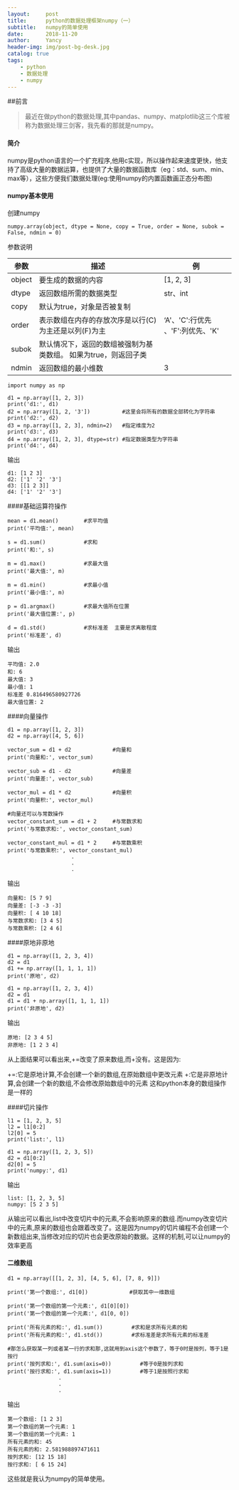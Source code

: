 ```yaml
---
layout:     post
title:      python的数据处理框架numpy（一）
subtitle:   numpy的简单使用
date:       2018-11-20
author:     Yancy
header-img: img/post-bg-desk.jpg
catalog: true
tags:
    - python
    - 数据处理
    - numpy
---
```

##前言
>最近在做python的数据处理,其中pandas、numpy、matplotlib这三个库被称为数据处理三剑客，我先看的那就是numpy。

#### 简介
numpy是python语言的一个扩充程序,他用c实现，所以操作起来速度更快，他支持了高级大量的数据运算，也提供了大量的数据函数库（eg：std、sum、min、max等），这些方便我们数据处理(eg:使用numpy的内置函数画正态分布图)

#### numpy基本使用
创建numpy

```
numpy.array(object, dtype = None, copy = True, order = None, subok = False, ndmin = 0)

```

参数说明

| 参数 | 描述 | 例 |
| --- | --- | --- | 
| object    | 要生成的数据的内容    |  [1, 2, 3]   |
| dtype     | 返回数组所需的数据类型 |  str、int    |          
| copy     | 默认为true，对象是否被复制 |           |                    
| order       | 表示数组在内存的存放次序是以行(C)为主还是以列(F)为主 |     ‘A'、'C':行优先 、'F':列优先、'K'      |          
| subok        | 默认情况下，返回的数组被强制为基类数组。 如果为true，则返回子类 |           |          
| ndmin         | 返回数组的最小维数 |     3      |          
          



```
import numpy as np

d1 = np.array([1, 2, 3])
print('d1:', d1)
d2 = np.array([1, 2, '3'])          #这里会将所有的数据全部转化为字符串
print('d2:', d2)
d3 = np.array([1, 2, 3], ndmin=2)   #指定维度为2
print('d3:', d3)
d4 = np.array([1, 2, 3], dtype=str) #指定数据类型为字符串
print('d4:', d4)
```
输出

```
d1: [1 2 3]
d2: ['1' '2' '3']
d3: [[1 2 3]]
d4: ['1' '2' '3']
```

####基础运算符操作

```
mean = d1.mean()        #求平均值
print('平均值:', mean)

s = d1.sum()            #求和
print('和:', s)

m = d1.max()            #求最大值
print('最大值:', m)

m = d1.min()            #求最小值
print('最小值:', m)

p = d1.argmax()         #求最大值所在位置
print('最大值位置:', p)

d = d1.std()            #求标准差  主要是求离散程度
print('标准差', d)

```

输出

```
平均值: 2.0
和: 6
最大值: 3
最小值: 1
标准差 0.816496580927726
最大值位置: 2
```

####向量操作

```
d1 = np.array([1, 2, 3])
d2 = np.array([4, 5, 6])

vector_sum = d1 + d2             #向量和
print('向量和:', vector_sum)

vector_sub = d1 - d2             #向量差
print('向量差:', vector_sub)

vector_mul = d1 * d2             #向量积
print('向量积:', vector_mul)

#向量还可以与常数操作
vector_constant_sum = d1 + 2     #与常数求和
print('与常数求和:', vector_constant_sum)

vector_constant_mul = d1 * 2     #与常数乘积
print('与常数乘积:', vector_constant_mul)
					.
					.
					.
```

输出

```
向量和: [5 7 9]
向量差: [-3 -3 -3]
向量积: [ 4 10 18]
与常数求和: [3 4 5]
与常数乘积: [2 4 6]
```

####原地非原地

```
d1 = np.array([1, 2, 3, 4])
d2 = d1
d1 += np.array([1, 1, 1, 1])
print('原地', d2)

d1 = np.array([1, 2, 3, 4])
d2 = d1
d1 = d1 + np.array([1, 1, 1, 1])
print('非原地', d2)
```
输出

```
原地: [2 3 4 5]
非原地: [1 2 3 4]
```
从上面结果可以看出来,+=改变了原来数组,而+没有。这是因为:

+=:它是原地计算,不会创建一个新的数组,在原始数组中更改元素 
+:它是非原地计算,会创建一个新的数组,不会修改原始数组中的元素 
这和python本身的数组操作是一样的

####切片操作

```
l1 = [1, 2, 3, 5]
l2 = l1[0:2]
l2[0] = 5
print('list:', l1)

d1 = np.array([1, 2, 3, 5])
d2 = d1[0:2]
d2[0] = 5
print('numpy:', d1)
```
输出

```
list: [1, 2, 3, 5]
numpy: [5 2 3 5]

```
从输出可以看出,list中改变切片中的元素,不会影响原来的数组.而numpy改变切片中的元素,原来的数组也会跟着改变了。这是因为numpy的切片编程不会创建一个新数组出来,当修改对应的切片也会更改原始的数据。这样的机制,可以让numpy的效率更高

#### 二维数组

```
d1 = np.array([[1, 2, 3], [4, 5, 6], [7, 8, 9]])

print('第一个数组:', d1[0])             #获取其中一维数组

print('第一个数组的第一个元素:', d1[0][0])
print('第一个数组的第一个元素:', d1[0, 0])

print('所有元素的和:', d1.sum())         #求和是求所有元素的和
print('所有元素的和:', d1.std())         #求标准差是求所有元素的标准差

#那怎么获取某一列或者某一行的求和那,这就用到axis这个参数了，等于0时是按列，等于1是按行
print('按列求和:', d1.sum(axis=0))         #等于0是按列求和
print('按行求和:', d1.sum(axis=1))         #等于1是按照行求和
				.
				.
				.
```
输出

```
第一个数组: [1 2 3]
第一个数组的第一个元素: 1
第一个数组的第一个元素: 1
所有元素的和: 45
所有元素的和: 2.581988897471611
按列求和: [12 15 18]
按行求和: [ 6 15 24]
```
这些就是我认为numpy的简单使用。